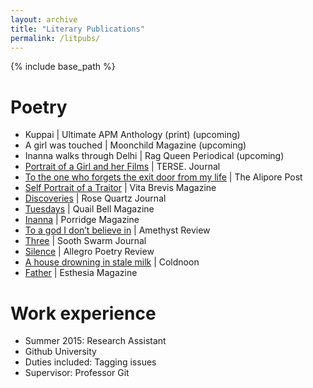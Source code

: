 ```yaml
---
layout: archive
title: "Literary Publications"
permalink: /litpubs/
---
```


{% include base_path %}

Poetry
======

* Kuppai | Ultimate APM Anthology (print)  (upcoming)
* A girl was touched | Moonchild Magazine (upcoming)
* Inanna walks through Delhi | Rag Queen Periodical (upcoming)
* [Portrait of a Girl and her Films]("https://tersejournal.com/2019/01/23/portrait-of-a-girl-and-her-films-by-anjali-bhavan/") | TERSE. Journal
* [To the one who forgets the exit door from my life]("https://www.thealiporepost.com/blog/to-the-one-who-forgets-the-exit-door-from-my-life-by-anjali-bhavan") | The Alipore Post
* [Self Portrait of a Traitor]("https://vitabrevisliterature.com/poems/self-portrait-of-a-traitor-a-poem-by-anjali-bhavan/") | Vita Brevis Magazine
* [Discoveries]("https://rosequartzmagazine.wixsite.com/magazine/blog-1/discoveries-by-anjali-bhavan") | Rose Quartz Journal
* [Tuesdays]("http://www.quailbellmagazine.com/the-unreal/poem-tuesdays-by-anjali-bhavan") | Quail Bell Magazine
* [Inanna]("https://porridgemagazine.com/2018/06/24/one-poem-anjali-bhavan/") | Porridge Magazine
* [To a god I don’t believe in]("https://amethystmagazine.org/2018/06/26/to-a-god-i-dont-believe-in-a-poem-by-anjali-bhavan/") | Amethyst Review
* [Three]("https://www.soothswarmjournal.com/copy-of-issue-iv-template-5") | Sooth Swarm Journal
* [Silence]("http://www.allegropoetry.org/p/blog-page.html") | Allegro Poetry Review
* [A house drowning in stale milk]("http://coldnoon.com/a-house-drowning-in-stale-milk/") | Coldnoon
* [Father]("https://esthesiamag.com/2017/07/12/father/") | Esthesia Magazine

Work experience
======

* Summer 2015: Research Assistant
* Github University
* Duties included: Tagging issues
* Supervisor: Professor Git
